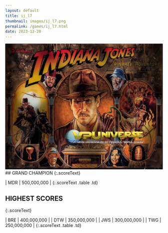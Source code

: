 ```yaml
---
layout: default
title: ij_l7
thumbnail: images/ij_l7.png
permalink: /games/ij_l7.html
date: 2023-12-20
---
```


<img src="../images/ij_l7.png" class="gameThumbnail img-fluid mx-auto align-middle">
## GRAND CHAMPION
{:.scoreText}

| MDR | 500,000,000 | 
{:.scoreText .table .td}

## HIGHEST SCORES
{:.scoreText}

| BRE | 400,000,000 | 
| DTW | 350,000,000 | 
| JWS | 300,000,000 | 
| TWG | 250,000,000 | 
{:.scoreText .table .td}

